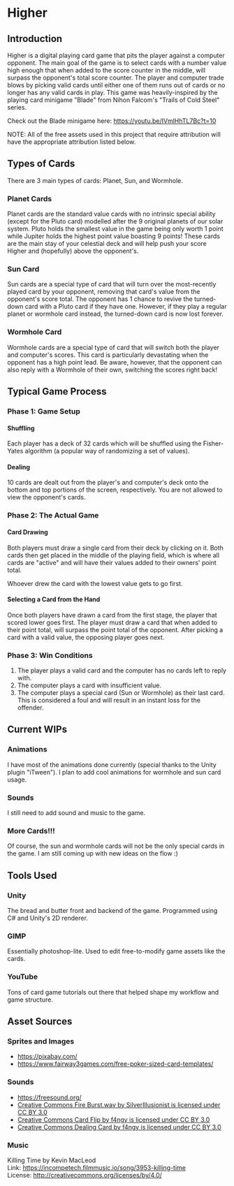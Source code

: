 # Higher

## Introduction
Higher is a digital playing card game that pits the player against a computer opponent. The main goal of the game is to select cards with a number value high enough that
when added to the score counter in the middle, will surpass the opponent's total score counter. The player and computer trade blows by picking valid cards until either one
of them runs out of cards or no longer has any valid cards in play. This game was heavily-inspired by the playing card minigame "Blade" from Nihon Falcom's "Trails of Cold Steel"
series.

Check out the Blade minigame here: https://youtu.be/IVmlHhTL7Bc?t=10

NOTE: All of the free assets used in this project that require attribution will have the appropriate attribution listed below.

## Types of Cards
There are 3 main types of cards: Planet, Sun, and Wormhole. 

### Planet Cards
Planet cards are the standard value cards with no intrinsic special ability (except for the Pluto card) modelled after the 9 original planets of our solar system.
Pluto holds the smallest value in the game being only worth 1 point while Jupiter holds the highest point value boasting 9 points! These cards are the main stay of your
celestial deck and will help push your score Higher and (hopefully) above the opponent's. 

### Sun Card
Sun cards are a special type of card that will turn over the most-recently played card by your opponent, removing that card's value from the opponent's score total. The
opponent has 1 chance to revive the turned-down card with a Pluto card if they have one. However, if they play a regular planet or wormhole card instead, the turned-down
card is now lost forever.

### Wormhole Card
Wormhole cards are a special type of card that will switch both the player and computer's scores. This card is particularly devastating when the opponent has a high point lead. 
Be aware, however, that the opponent can also reply with a Wormhole of their own, switching the scores right back!

## Typical Game Process

### Phase 1: Game Setup
#### Shuffling
Each player has a deck of 32 cards which will be shuffled using the Fisher-Yates algorithm (a popular way of randomizing a set of values).

#### Dealing
10 cards are dealt out from the player's and computer's deck onto the bottom and top portions of the screen, respectively. You are not allowed to view the opponent's cards.

### Phase 2: The Actual Game

#### Card Drawing
Both players must draw a single card from their deck by clicking on it. Both cards then get placed in the middle of the playing field, which is where all cards are "active" 
and will have their values added to their owners' point total.

Whoever drew the card with the lowest value gets to go first.

#### Selecting a Card from the Hand
Once both players have drawn a card from the first stage, the player that scored lower goes first. The player must draw a card that when added to their point total, will
surpass the point total of the opponent. After picking a card with a valid value, the opposing player goes next.

### Phase 3: Win Conditions

1. The player plays a valid card and the computer has no cards left to reply with.
2. The computer plays a card with insufficient value.
3. The computer plays a special card (Sun or Wormhole) as their last card. This is considered a foul and will result in an instant loss for the offender.

## Current WIPs

### Animations
I have most of the animations done currently (special thanks to the Unity plugin "iTween"). I plan to add cool animations for wormhole and sun card usage.

### Sounds
I still need to add sound and music to the game.

### More Cards!!!
Of course, the sun and wormhole cards will not be the only special cards in the game. I am still coming up with new ideas on the flow :)

## Tools Used

### Unity
The bread and butter front and backend of the game. Programmed using C# and Unity's 2D renderer. 

### GIMP
Essentially photoshop-lite. Used to edit free-to-modify game assets like the cards.

### YouTube
Tons of card game tutorials out there that helped shape my workflow and game structure.

## Asset Sources

### Sprites and Images
* https://pixabay.com/
* https://www.fairway3games.com/free-poker-sized-card-templates/

### Sounds
* https://freesound.org/
* [Creative Commons Fire Burst.wav by SilverIllusionist is licensed under CC BY 3.0](https://freesound.org/people/SilverIllusionist/sounds/472688/)
* [Creative Commons Card Flip by f4ngy is licensed under CC BY 3.0](https://freesound.org/people/f4ngy/sounds/240776/)
* [Creative Commons Dealing Card by f4ngy is licensed under CC BY 3.0](https://freesound.org/people/f4ngy/sounds/240777/)

### Music
Killing Time by Kevin MacLeod<br/>
Link: https://incompetech.filmmusic.io/song/3953-killing-time<br/>
License: http://creativecommons.org/licenses/by/4.0/
